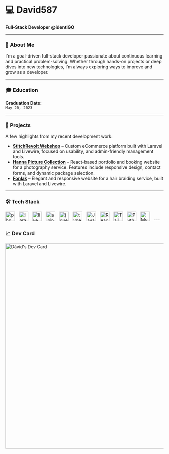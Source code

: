 # 💻 David587  
**Full-Stack Developer @identiGO**

---

### 🌟 About Me

I'm a goal-driven full-stack developer passionate about continuous learning and practical problem-solving. Whether through hands-on projects or deep dives into new technologies, I'm always exploring ways to improve and grow as a developer.

---

### 🎓 Education

**Graduation Date:**  
`May 20, 2023`

---

### 🚀 Projects

A few highlights from my recent development work:

- [**StitchRevolt Webshop**](https://stitchrevolt.hu) – Custom eCommerce platform built with Laravel and Livewire, focused on usability, and admin-friendly management tools.  
- [**Hanna Picture Collection**](https://hannapicturecollection.hu) – React-based portfolio and booking website for a photography service. Features include responsive design, contact forms, and dynamic package selection. 
- [**Fonlak**](https://fonlak.hu) – Elegant and responsive website for a hair braiding service, built with Laravel and Livewire.
---

### 🛠️ Tech Stack

<img align="left" alt="php" width="30px" style="padding-right:10px;" src="https://cdn.jsdelivr.net/gh/devicons/devicon@latest/icons/php/php-original.svg" />
<img align="left" alt="laravel" width="30px" style="padding-right:10px;" src="https://cdn.jsdelivr.net/gh/devicons/devicon@latest/icons/laravel/laravel-original.svg" />
<img align="left" alt="livewire" width="30px" style="padding-right:10px;" src="https://cdn.jsdelivr.net/gh/devicons/devicon@latest/icons/livewire/livewire-original-wordmark.svg" />
<img align="left" alt="alpine js" width="30px" style="padding-right:10px;" src="https://cdn.jsdelivr.net/gh/devicons/devicon@latest/icons/alpinejs/alpinejs-original.svg" />
<img align="left" alt="jquery" width="30px" style="padding-right:10px;" src="https://cdn.jsdelivr.net/gh/devicons/devicon@latest/icons/jquery/jquery-original-wordmark.svg" />
<img align="left" alt="type script" width="30px" style="padding-right:10px;" src="https://cdn.jsdelivr.net/gh/devicons/devicon@latest/icons/typescript/typescript-original.svg" />
<img align="left" alt="JavaScript" width="30px" style="padding-right:10px;" src="https://cdn.jsdelivr.net/gh/devicons/devicon/icons/javascript/javascript-plain.svg" />
<img align="left" alt="React" width="30px" style="padding-right:10px;" src="https://cdn.jsdelivr.net/gh/devicons/devicon/icons/react/react-original.svg" />
<img align="left" alt="Tailwind css" width="30px" style="padding-right:10px;" src="https://cdn.jsdelivr.net/gh/devicons/devicon@latest/icons/tailwindcss/tailwindcss-original.svg" />
<img align="left" alt="Python" width="30px" style="padding-right:10px;" src="https://cdn.jsdelivr.net/gh/devicons/devicon/icons/python/python-original.svg" />
<img align="left" alt="Mysql" width="30px" style="padding-right:10px;" src="https://cdn.jsdelivr.net/gh/devicons/devicon@latest/icons/mysql/mysql-original-wordmark.svg" />

<br />
---

### 📈 Dev Card

<a href="https://app.daily.dev/daviis">
  <img src="https://api.daily.dev/devcards/v2/Fot972DMOXawTESzwwtCm.png?type=wide&r=zdm" width="652" alt="Dávid's Dev Card"/>
</a>
